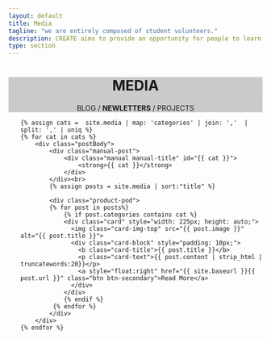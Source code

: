 ```yaml
---
layout: default
title: Media
tagline: "we are entirely composed of student volunteers."
description: CREATE aims to provide an opportunity for people to learn practical skills in engineering, invention and design, and collaborate on ideas and projects.
type: section
---
```



<style type="text/css">
.team-cover {
	background-image: linear-gradient( rgba(0, 0, 0, 0.2), rgba(0, 0, 0, 0.2) ), url(https://scontent-syd2-1.xx.fbcdn.net/v/t1.0-9/13335928_596344263874366_3205140705215519136_n.jpg?oh=e073251708a0435903f16be04a6d8b9c&oe=593C86C3);
}
</style>

<div class="jumbotron general-cover team-cover" >
  <div class="wrapper">
    <center>
      <h1><b>MEDIA</b></h1>
      <span>BLOG / <b>NEWLETTERS</b> / PROJECTS</span>
    </center>
  </div>
</div>

<div class="wrapper">


<ul class="post-list">

	{% assign cats =  site.media | map: 'categories' | join: ','  | split: ',' | uniq %}
    {% for cat in cats %}
	    <div class="postBody">
			<div class="manual-post">
				<div class="manual manual-title" id="{{ cat }}">
			 		<strong>{{ cat }}</strong>
				</div>
			</div><br>
			{% assign posts = site.media | sort:"title" %}

	    	<div class="product-pod">
		    {% for post in posts%}
		    	{% if post.categories contains cat %}
				<div class="card" style="width: 225px; height: auto;">
				  <img class="card-img-top" src="{{ post.image }}" alt="{{ post.title }}">
				  <div class="card-block" style="padding: 10px;">
				    <b class="card-title">{{ post.title }}</b>
				    <p class="card-text">{{ post.content | strip_html | truncatewords:20}}</p>
				    <a style="float:right" href="{{ site.baseurl }}{{ post.url }}" class="btn btn-secondary">Read More</a>
				  </div>
				</div>
	    		{% endif %}
   			 {% endfor %}
			</div>
		</div>
	{% endfor %}
</ul>






</div>